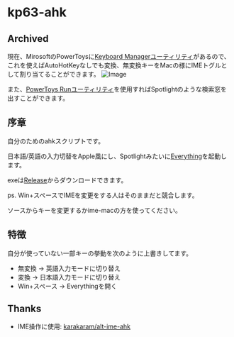 # kp63-ahk

## Archived
現在、MirosoftのPowerToysに[Keyboard Managerユーティリティ](https://learn.microsoft.com/ja-jp/windows/powertoys/keyboard-manager)があるので、これを使えばAutoHotKeyなしでも変換、無変換キーをMacの様にIMEトグルとして割り当てることができます。
![Image](https://github.com/user-attachments/assets/2c0c2d85-43d4-4ede-b289-4a7f0301b01c)

また、[PowerToys Runユーティリティ](https://learn.microsoft.com/ja-jp/windows/powertoys/run)を使用すればSpotlightのような検索窓を出すことができます。

## 序章
自分のためのahkスクリプトです。

日本語/英語の入力切替をApple風にし、Spotlightみたいに[Everything](https://www.google.com/search?q=Everything)を起動します。

exeは[Release](https://github.com/kp63/kp63-ahk/releases/tag/release)からダウンロードできます。

ps. Win+スペースでIMEを変更をする人はそのままだと競合します。

<!--ウスター-->ソースからキーを変更するかime-macの方を使ってください。


## 特徴

自分が使っていない一部キーの挙動を次のように上書きしてます。
- 無変換 → 英語入力モードに切り替え
- 変換 → 日本語入力モードに切り替え
- Win+スペース → Everythingを開く


## Thanks
- IME操作に使用: [karakaram/alt-ime-ahk](https://github.com/karakaram/alt-ime-ahk)

<!-- ^v^ -->
